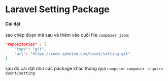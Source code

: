# Laravel Setting Package

#### Cài đặt

sao chép đoạn mã sau và thêm vào cuối file `composer.json`:

```json
"repositories" : [
    "type": "git",
    "url": "https://code.sphoton.com/ducnt/setting.git"
]
```
sau đó cài đặt như các package khác thông qua `composer`
`composer require ducnt/setting`

